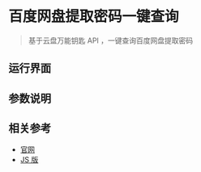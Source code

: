 
# 百度网盘提取密码一键查询

> 基于云盘万能钥匙 API ，一键查询百度网盘提取密码

## 运行界面

## 参数说明

## 相关参考

- [官网](http://ypsuperkey.meek.com.cn)
- [JS 版](https://github.com/wu-dada/baidupankey)